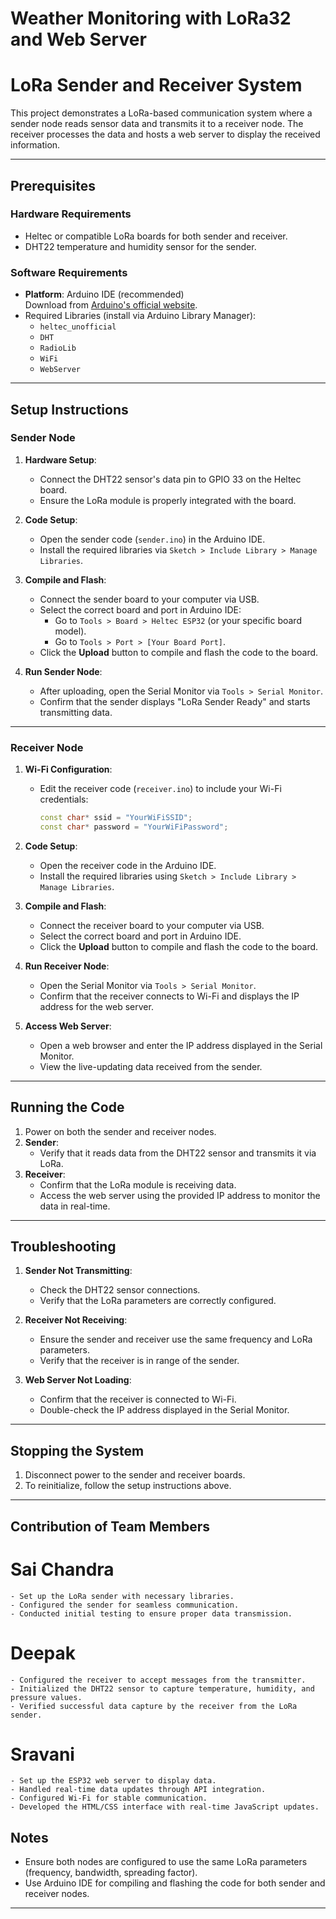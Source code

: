 # Weather Monitoring with LoRa32 and Web Server

# LoRa Sender and Receiver System

This project demonstrates a LoRa-based communication system where a sender node reads sensor data and transmits it to a receiver node. The receiver processes the data and hosts a web server to display the received information.

---

## Prerequisites

### Hardware Requirements
- Heltec or compatible LoRa boards for both sender and receiver.
- DHT22 temperature and humidity sensor for the sender.

### Software Requirements
- **Platform**: Arduino IDE (recommended)  
  Download from [Arduino's official website](https://www.arduino.cc/en/software).
- Required Libraries (install via Arduino Library Manager):
  - `heltec_unofficial`
  - `DHT`
  - `RadioLib`
  - `WiFi`
  - `WebServer`

---

## Setup Instructions

### Sender Node

1. **Hardware Setup**:
   - Connect the DHT22 sensor's data pin to GPIO 33 on the Heltec board.
   - Ensure the LoRa module is properly integrated with the board.

2. **Code Setup**:
   - Open the sender code (`sender.ino`) in the Arduino IDE.
   - Install the required libraries via `Sketch > Include Library > Manage Libraries`.

3. **Compile and Flash**:
   - Connect the sender board to your computer via USB.
   - Select the correct board and port in Arduino IDE:
     - Go to `Tools > Board > Heltec ESP32` (or your specific board model).
     - Go to `Tools > Port > [Your Board Port]`.
   - Click the **Upload** button to compile and flash the code to the board.

4. **Run Sender Node**:
   - After uploading, open the Serial Monitor via `Tools > Serial Monitor`.
   - Confirm that the sender displays "LoRa Sender Ready" and starts transmitting data.

---

### Receiver Node

1. **Wi-Fi Configuration**:
   - Edit the receiver code (`receiver.ino`) to include your Wi-Fi credentials:
     ```cpp
     const char* ssid = "YourWiFiSSID";
     const char* password = "YourWiFiPassword";
     ```

2. **Code Setup**:
   - Open the receiver code in the Arduino IDE.
   - Install the required libraries using `Sketch > Include Library > Manage Libraries`.

3. **Compile and Flash**:
   - Connect the receiver board to your computer via USB.
   - Select the correct board and port in Arduino IDE.
   - Click the **Upload** button to compile and flash the code to the board.

4. **Run Receiver Node**:
   - Open the Serial Monitor via `Tools > Serial Monitor`.
   - Confirm that the receiver connects to Wi-Fi and displays the IP address for the web server.

5. **Access Web Server**:
   - Open a web browser and enter the IP address displayed in the Serial Monitor.
   - View the live-updating data received from the sender.

---

## Running the Code

1. Power on both the sender and receiver nodes.
2. **Sender**:
   - Verify that it reads data from the DHT22 sensor and transmits it via LoRa.
3. **Receiver**:
   - Confirm that the LoRa module is receiving data.
   - Access the web server using the provided IP address to monitor the data in real-time.

---

## Troubleshooting

1. **Sender Not Transmitting**:
   - Check the DHT22 sensor connections.
   - Verify that the LoRa parameters are correctly configured.

2. **Receiver Not Receiving**:
   - Ensure the sender and receiver use the same frequency and LoRa parameters.
   - Verify that the receiver is in range of the sender.

3. **Web Server Not Loading**:
   - Confirm that the receiver is connected to Wi-Fi.
   - Double-check the IP address displayed in the Serial Monitor.

---

## Stopping the System

1. Disconnect power to the sender and receiver boards.
2. To reinitialize, follow the setup instructions above.

---
## Contribution of Team Members
  # Sai Chandra
    - Set up the LoRa sender with necessary libraries.
    - Configured the sender for seamless communication.
    - Conducted initial testing to ensure proper data transmission.
  # Deepak
    - Configured the receiver to accept messages from the transmitter.
    - Initialized the DHT22 sensor to capture temperature, humidity, and pressure values.
    - Verified successful data capture by the receiver from the LoRa sender.
  # Sravani
    - Set up the ESP32 web server to display data.
    - Handled real-time data updates through API integration.
    - Configured Wi-Fi for stable communication.
    - Developed the HTML/CSS interface with real-time JavaScript updates.
## Notes

- Ensure both nodes are configured to use the same LoRa parameters (frequency, bandwidth, spreading factor).
- Use Arduino IDE for compiling and flashing the code for both sender and receiver nodes.

---
